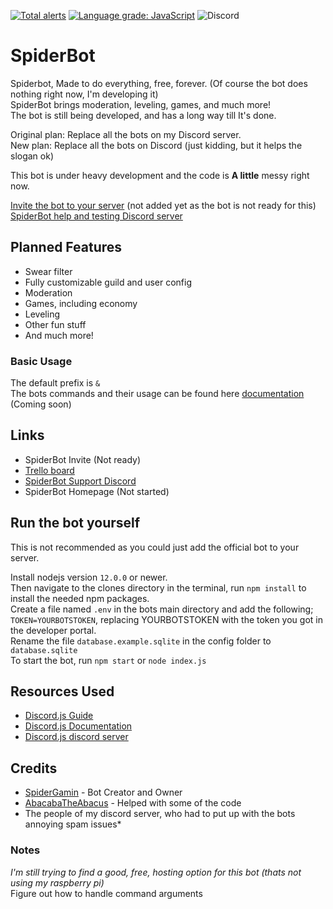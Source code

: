 [![Total alerts](https://img.shields.io/lgtm/alerts/g/SpiderGamin/SpiderBot-Code.svg?logo=lgtm&logoWidth=18)](https://lgtm.com/projects/g/SpiderGamin/SpiderBot-Code/alerts/)
[![Language grade: JavaScript](https://img.shields.io/lgtm/grade/javascript/g/SpiderGamin/SpiderBot-Code.svg?logo=lgtm&logoWidth=18)](https://lgtm.com/projects/g/SpiderGamin/SpiderBot-Code/context:javascript)
![Discord](https://img.shields.io/discord/728316562163105925?color=blue&label=Discord&logo=%7B%7Bl&logoColor=blue)
# SpiderBot
Spiderbot, Made to do everything, free, forever. (Of course the bot does nothing right now, I'm developing it)  
SpiderBot brings moderation, leveling, games, and much more!  
The bot is still being developed, and has a long way till It's done.

Original plan: Replace all the bots on my Discord server.  
New plan: Replace all the bots on Discord (just kidding, but it helps the slogan ok)

This bot is under heavy development and the code is **A little** messy right now.

[Invite the bot to your server]() (not added yet as the bot is not ready for this)  
[SpiderBot help and testing Discord server](https://discord.gg/6kFYJAP)

## Planned Features
- Swear filter
- Fully customizable guild and user config
- Moderation
- Games, including economy
- Leveling
- Other fun stuff
- And much more!

### Basic Usage
The default prefix is `&`  
The bots commands and their usage can be found here <a href="">documentation</a> (Coming soon)

## Links
- SpiderBot Invite (Not ready)
- [Trello board](https://trello.com/b/5VGBZZ64/spiderbot)
- [SpiderBot Support Discord](https://discord.gg/6kFYJAP)
- SpiderBot Homepage (Not started)


## Run the bot yourself
This is not recommended as you could just add the official bot to your server.  

Install nodejs version `12.0.0` or newer.  
Then navigate to the clones directory in the terminal, run `npm install` to install the needed npm packages.  
Create a file named `.env` in the bots main directory and add the following; `TOKEN=YOURBOTSTOKEN`, replacing YOURBOTSTOKEN with the token you got in the developer portal.  
Rename the file `database.example.sqlite` in the config folder to `database.sqlite`  
To start the bot, run `npm start` or `node index.js`

## Resources Used
- [Discord.js Guide](https://discordjs.guide/)  
- [Discord.js Documentation](https://discord.js.org/?source=post_page---------------------------#/docs/main/stable/general/welcome)  
- [Discord.js discord server](https://discord.gg/bRCvFy9)

## Credits
- [SpiderGamin](https://github.com/SpiderGamin) - Bot Creator and Owner  
- [AbacabaTheAbacus](https://github.com/AbacabaTheAbacus) - Helped with some of the code
- The people of my discord server, who had to put up with the bots annoying spam issues*


### Notes
_I'm still trying to find a good, free, hosting option for this bot (thats not using my raspberry pi)_  
Figure out how to handle command arguments

